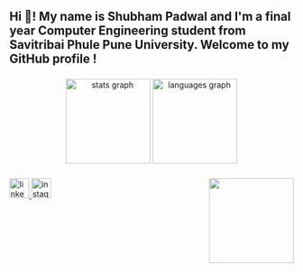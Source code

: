 <h2 align="left">Hi 👋! My name is Shubham Padwal and I'm a final year Computer Engineering student from Savitribai Phule Pune University. Welcome to my GitHub profile !</h2>

###

<div align="center">
  <img src="https://github-readme-stats.vercel.app/api?username=ShubhamPadwal&hide_title=false&hide_rank=false&show_icons=true&include_all_commits=true&count_private=true&disable_animations=false&theme=dracula&locale=en&hide_border=false" height="150" alt="stats graph"  />
  <img src="https://github-readme-stats.vercel.app/api/top-langs?username=ShubhamPadwal&locale=en&hide_title=false&layout=compact&card_width=320&langs_count=5&theme=dracula&hide_border=false" height="150" alt="languages graph"  />
</div>

###

<img align="right" height="150" src="https://media.giphy.com/media/v1.Y2lkPTc5MGI3NjExb25hNW9qZ2Q5MzFiZnBrNzR4YXRhbHhleGo5NHUyNWN2ZGo0YXlxeSZlcD12MV9pbnRlcm5hbF9naWZfYnlfaWQmY3Q9Zw/5rT8xqVLpB6S6Ej89o/giphy.gif"  />

###

<div align="left">
</div>

###

<div align="left">
  <a href="https://www.linkedin.com/in/shubham-padwal-20413222b/" target="_blank">
    <img src="https://img.shields.io/static/v1?message=LinkedIn&logo=linkedin&label=&color=0077B5&logoColor=white&labelColor=&style=for-the-badge" height="35" alt="linkedin logo"  />
  </a>
  <a href="https://www.instagram.com/_shubham_sp_02/" target="_blank">
    <img src="https://img.shields.io/static/v1?message=Instagram&logo=instagram&label=&color=E4405F&logoColor=white&labelColor=&style=for-the-badge" height="35" alt="instagram logo"  />
  </a>
</div>

###
